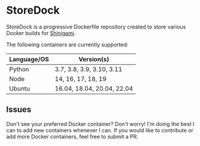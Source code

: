 # StoreDock

StoreDock is a progressive Dockerfile repository created to store various Docker builds for [Shinigami](https://github.com/hifumi1337/shinigami).

The following containers are currently supported:

| Language/OS  | Version(s)                  |
|--------------|-----------------------------|
| Python       | 3.7, 3.8, 3.9, 3.10, 3.11   |
| Node         | 14, 16, 17, 18, 19          |
| Ubuntu       | 16.04, 18.04, 20.04, 22.04  |

## Issues
Don't see your preferred Docker container? Don't worry! I'm doing the best I can to add new containers whenever I can. If you would like to contribute or add more Docker containers, feel free to submit a PR.